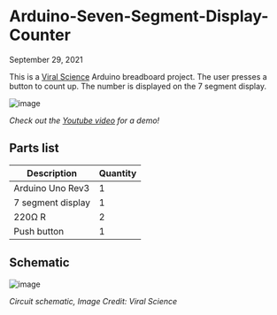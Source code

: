 # Arduino-Seven-Segment-Display-Counter

September 29, 2021

This is a [Viral Science](https://www.viralsciencecreativity.com/post/arduino-seven-segment-display-counter-push-button-code-explanation) Arduino breadboard project. The user presses a button to count up. The number is displayed on the 7 segment display.

![image](https://user-images.githubusercontent.com/93152842/190871410-6e6d7f90-492f-41e1-8c09-e1fc1fa4d25a.png)

*Check out the [Youtube video](https://youtu.be/L_pGa1Vtc3E) for a demo!*

## Parts list
|Description|Quantity|
|-|-|
|Arduino Uno Rev3| 1|
|7 segment display| 1|
|220Ω R| 2|
| Push button | 1|

## Schematic
![image](https://user-images.githubusercontent.com/93152842/190871521-80f6fc0d-9de9-465d-90c5-93ff11481612.png)

*Circuit schematic, Image Credit: Viral Science*
